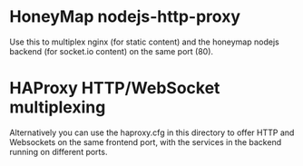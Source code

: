 HoneyMap nodejs-http-proxy
==========================

Use this to multiplex nginx (for static content) and
the honeymap nodejs backend (for socket.io content)
on the same port (80).

HAProxy HTTP/WebSocket multiplexing
===================================

Alternatively you can use the haproxy.cfg in this directory to offer HTTP and
Websockets on the same frontend port, with the services in the backend running
on different ports.
